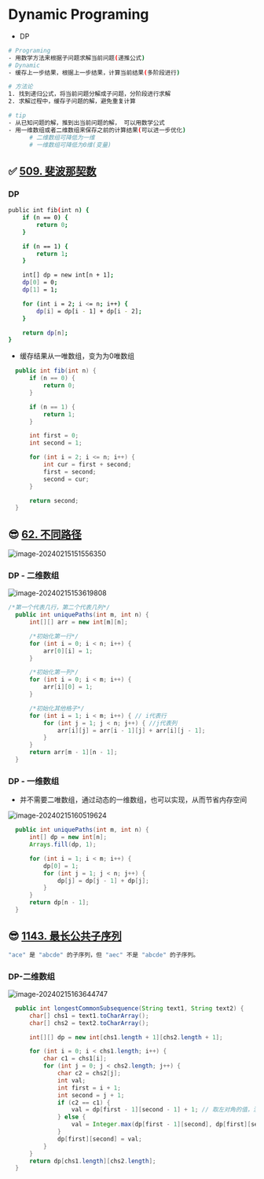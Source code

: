 # Dynamic Programing

- DP

```bash
# Programing
- 用数学方法来根据子问题求解当前问题(递推公式)
# Dynamic
- 缓存上一步结果，根据上一步结果，计算当前结果(多阶段进行)
```

```bash
# 方法论
1. 找到递归公式，将当前问题分解成子问题，分阶段进行求解
2. 求解过程中，缓存子问题的解，避免重复计算

# tip
- 从已知问题的解，推到出当前问题的解， 可以用数学公式
- 用一维数组或者二维数组来保存之前的计算结果(可以进一步优化)
      # 二维数组可降低为一维
      # 一维数组可降低为0维(变量)
```

## ✅ [509. 斐波那契数](https://leetcode.cn/problems/fibonacci-number/)

### DP

```bash
public int fib(int n) {
    if (n == 0) {
        return 0;
    }

    if (n == 1) {
        return 1;
    }

    int[] dp = new int[n + 1];
    dp[0] = 0;
    dp[1] = 1;

    for (int i = 2; i <= n; i++) {
        dp[i] = dp[i - 1] + dp[i - 2];
    }

    return dp[n];
}
```

- 缓存结果从一唯数组，变为为0唯数组

```java
  public int fib(int n) {
      if (n == 0) {
          return 0;
      }

      if (n == 1) {
          return 1;
      }

      int first = 0;
      int second = 1;

      for (int i = 2; i <= n; i++) {
          int cur = first + second;
          first = second;
          second = cur;
      }

      return second;
  }
```

## 😎 [62. 不同路径](https://leetcode.cn/problems/unique-paths/)

![image-20240215151556350](https://erick-typora-image.oss-cn-shanghai.aliyuncs.com/img/image-20240215151556350.png)

### DP - 二维数组

![image-20240215153619808](https://erick-typora-image.oss-cn-shanghai.aliyuncs.com/img/image-20240215153619808.png)

```java
/*第一个代表几行，第二个代表几列*/
  public int uniquePaths(int m, int n) {
      int[][] arr = new int[m][n];

      /*初始化第一行*/
      for (int i = 0; i < n; i++) {
          arr[0][i] = 1;
      }

      /*初始化第一列*/
      for (int i = 0; i < m; i++) {
          arr[i][0] = 1;
      }

      /*初始化其他格子*/
      for (int i = 1; i < m; i++) { // i代表行
          for (int j = 1; j < n; j++) { //j代表列
              arr[i][j] = arr[i - 1][j] + arr[i][j - 1];
          }
      }
      return arr[m - 1][n - 1];
  }
```

### DP - 一维数组

- 并不需要二唯数组，通过动态的一维数组，也可以实现，从而节省内存空间

![image-20240215160519624](https://erick-typora-image.oss-cn-shanghai.aliyuncs.com/img/image-20240215160519624.png)

```java
  public int uniquePaths(int m, int n) {
      int[] dp = new int[n];
      Arrays.fill(dp, 1);

      for (int i = 1; i < m; i++) {
          dp[0] = 1;
          for (int j = 1; j < n; j++) {
              dp[j] = dp[j - 1] + dp[j];
          }
      }
      return dp[n - 1];
  }
```

## 😎 [1143. 最长公共子序列](https://leetcode.cn/problems/longest-common-subsequence/)

```bash
"ace" 是 "abcde" 的子序列，但 "aec" 不是 "abcde" 的子序列。
```

### DP-二维数组

![image-20240215163644747](https://erick-typora-image.oss-cn-shanghai.aliyuncs.com/img/image-20240215163644747.png)

```java
  public int longestCommonSubsequence(String text1, String text2) {
      char[] chs1 = text1.toCharArray();
      char[] chs2 = text2.toCharArray();

      int[][] dp = new int[chs1.length + 1][chs2.length + 1];

      for (int i = 0; i < chs1.length; i++) {
          char c1 = chs1[i];
          for (int j = 0; j < chs2.length; j++) {
              char c2 = chs2[j];
              int val;
              int first = i + 1;
              int second = j + 1;
              if (c2 == c1) {
                  val = dp[first - 1][second - 1] + 1; // 取左对角的值，注意dp和ch的索引对应
              } else {
                  val = Integer.max(dp[first - 1][second], dp[first][second - 1]);
              }
              dp[first][second] = val;
          }
      }
      return dp[chs1.length][chs2.length];
  }
```

